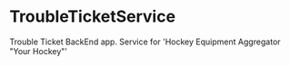 # TroubleTicketService

Trouble Ticket BackEnd app.
Service for 'Hockey Equipment Aggregator "Your Hockey"'
